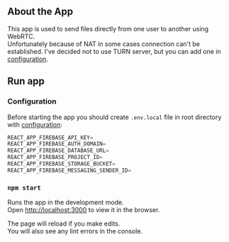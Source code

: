 ## About the App
This app is used to send files directly from one user to another using WebRTC.  
Unfortunately because of NAT in some cases connection can't be established. I've decided not to use TURN server, but you can add one in [configuration](https://github.com/axylen/file-share/blob/master/src/lib/webrtc/WebRTCConnection.ts).

## Run app

### Configuration

Before starting the app you should create `.env.local` file in root directory with [configuration](https://firebase.google.com/docs/web/setup#config-object):

```javascript
REACT_APP_FIREBASE_API_KEY=
REACT_APP_FIREBASE_AUTH_DOMAIN=
REACT_APP_FIREBASE_DATABASE_URL=
REACT_APP_FIREBASE_PROJECT_ID=
REACT_APP_FIREBASE_STORAGE_BUCKET=
REACT_APP_FIREBASE_MESSAGING_SENDER_ID=
```
### `npm start`

Runs the app in the development mode.<br />
Open [http://localhost:3000](http://localhost:3000) to view it in the browser.

The page will reload if you make edits.<br />
You will also see any lint errors in the console.
